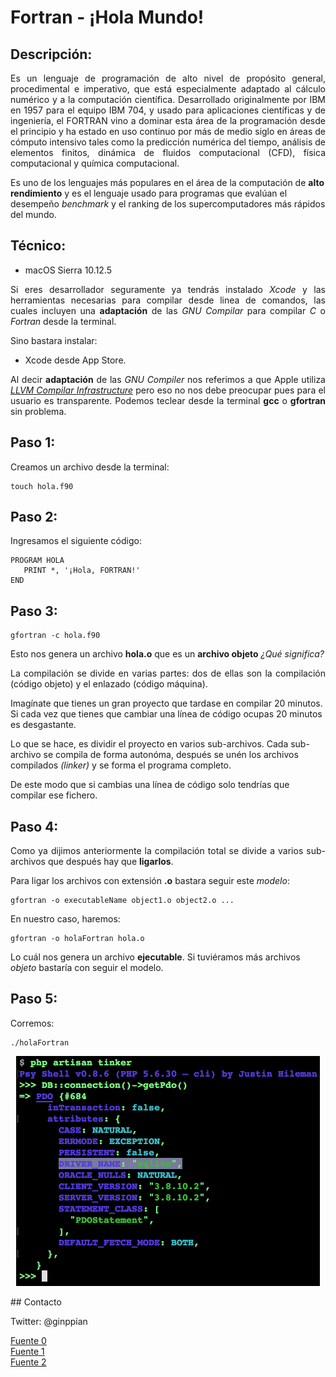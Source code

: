 Fortran - ¡Hola Mundo!
===========

## Descripción:

<p align="justify">
	Es un lenguaje de programación de alto nivel de propósito general, procedimental e imperativo, que está especialmente adaptado al cálculo numérico y a la computación científica. Desarrollado originalmente por IBM en 1957 para el equipo IBM 704, y usado para aplicaciones científicas y de ingeniería, el FORTRAN vino a dominar esta área de la programación desde el principio y ha estado en uso continuo por más de medio siglo en áreas de cómputo intensivo tales como la predicción numérica del tiempo, análisis de elementos finitos, dinámica de fluidos computacional (CFD), física computacional y química computacional. 

Es uno de los lenguajes más populares en el área de la computación de <b>alto rendimiento</b> y es el lenguaje usado para programas que evalúan el desempeño <i>benchmark</i> y el ranking de los supercomputadores más rápidos del mundo.</p>


## Técnico:

* macOS Sierra 10.12.5

<p align="justify">
	Si eres desarrollador seguramente ya tendrás instalado <i>Xcode</i> y las herramientas necesarias para compilar desde linea de comandos, las cuales incluyen una <b>adaptación</b> de las <i>GNU Compilar</i> para compilar <i>C</i> o <i>Fortran</i> desde la terminal. 

Sino bastara instalar:
</p>

* Xcode desde App Store.

<p align="justify">
Al decir <b>adaptación</b> de las <i>GNU Compiler</i> nos referimos a que Apple utiliza <a href="http://llvm.org/"><i>LLVM Compilar Infrastructure</i></a> pero eso no nos debe preocupar pues para el usuario es transparente. Podemos teclear desde la terminal <b>gcc</b> o <b>gfortran</b> sin problema.
</p>

## Paso 1:

<p align="justify">
	Creamos un archivo desde la terminal:
</p>

```
touch hola.f90
```

## Paso 2:

<p align="justify">
	Ingresamos el siguiente código:
</p>

```
PROGRAM HOLA
   PRINT *, '¡Hola, FORTRAN!'
END
```

## Paso 3:

```
gfortran -c hola.f90
```
<p align="justify">
	Esto nos genera un archivo <b>hola.o</b> que es un <b>archivo objeto</b> <i>¿Qué significa?</i>
</p>

<p align="justify">
	La compilación se divide en varias partes: dos de ellas son la compilación (código objeto) y el enlazado (código máquina).

Imagínate que tienes un gran proyecto que tardase en compilar 20 minutos. Si cada vez que tienes que cambiar una línea de código ocupas 20 minutos es desgastante.

Lo que se hace, es dividir el proyecto en varios sub-archivos. Cada sub-archivo se compila de forma autonóma, después se unén los archivos compilados <i>(linker)</i> y se forma el programa completo.

De este modo que si cambias una línea de código solo tendrías que compilar ese fichero.
</p>

## Paso 4:

<p align="justify">
	Como ya dijimos anteriormente la compilación total se divide a varios sub-archivos que después hay que <b>ligarlos</b>.

Para ligar los archivos con extensión <b>.o</b> bastara seguir este <i>modelo</i>:
</p>

```
gfortran -o executableName object1.o object2.o ...
```

En nuestro caso, haremos:

```
gfortran -o holaFortran hola.o
```

Lo cuál nos genera un archivo <b>ejecutable</b>. Si tuviéramos más archivos <i>objeto</i> bastaría con seguir el modelo.

## Paso 5:

Corremos:

```
./holaFortran
```

<p align="center">
  <img src="https://github.com/ginppian/Learning-Laravel-Sqlite/blob/master/imgs/img1.png" width="486" height="368" />
</p>
## Contacto

Twitter: @ginppian

[Fuente 0](https://es.wikipedia.org/wiki/Fortran)<br>
[Fuente 1](https://es.wikipedia.org/wiki/Anexo:Ejemplos_de_implementaci%C3%B3n_del_%C2%ABHola_mundo%C2%BB#En_Fortran)<br>
[Fuente 2](https://gcc.gnu.org/wiki/GFortranUsage)
